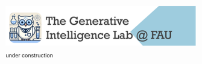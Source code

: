 

![GeniLab-banner](./images/genilab-banner.png)

under construction

<!--
# About 

# Projects 

# Research Interests

# Join Us

# Collaborators
-->